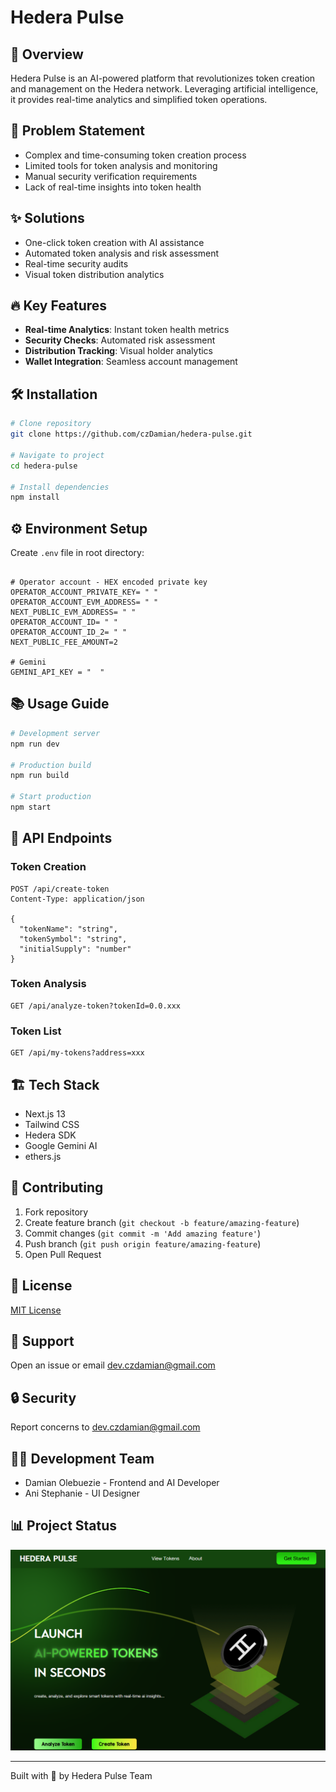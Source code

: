 # Hedera Pulse

## 🚀 Overview

Hedera Pulse is an AI-powered platform that revolutionizes token creation and management on the Hedera network. Leveraging artificial intelligence, it provides real-time analytics and simplified token operations.

## 🎯 Problem Statement

- Complex and time-consuming token creation process
- Limited tools for token analysis and monitoring
- Manual security verification requirements
- Lack of real-time insights into token health

## ✨ Solutions

- One-click token creation with AI assistance
- Automated token analysis and risk assessment
- Real-time security audits
- Visual token distribution analytics

## 🔥 Key Features

- **Real-time Analytics**: Instant token health metrics
- **Security Checks**: Automated risk assessment
- **Distribution Tracking**: Visual holder analytics
- **Wallet Integration**: Seamless account management

## 🛠️ Installation

```bash
# Clone repository
git clone https://github.com/czDamian/hedera-pulse.git

# Navigate to project
cd hedera-pulse

# Install dependencies
npm install
```

## ⚙️ Environment Setup

Create `.env` file in root directory:

```env

# Operator account - HEX encoded private key
OPERATOR_ACCOUNT_PRIVATE_KEY= " "
OPERATOR_ACCOUNT_EVM_ADDRESS= " "
NEXT_PUBLIC_EVM_ADDRESS= " "
OPERATOR_ACCOUNT_ID= " "
OPERATOR_ACCOUNT_ID_2= " "
NEXT_PUBLIC_FEE_AMOUNT=2

# Gemini
GEMINI_API_KEY = "  "

```

## 📚 Usage Guide

```bash
# Development server
npm run dev

# Production build
npm run build

# Start production
npm start
```

## 🔌 API Endpoints

### Token Creation

```http
POST /api/create-token
Content-Type: application/json

{
  "tokenName": "string",
  "tokenSymbol": "string",
  "initialSupply": "number"
}
```

### Token Analysis

```http
GET /api/analyze-token?tokenId=0.0.xxx
```

### Token List

```http
GET /api/my-tokens?address=xxx
```

## 🏗️ Tech Stack

- Next.js 13
- Tailwind CSS
- Hedera SDK
- Google Gemini AI
- ethers.js

## 🤝 Contributing

1. Fork repository
2. Create feature branch (`git checkout -b feature/amazing-feature`)
3. Commit changes (`git commit -m 'Add amazing feature'`)
4. Push branch (`git push origin feature/amazing-feature`)
5. Open Pull Request

## 📄 License

[MIT License](LICENSE)

## 💬 Support

Open an issue or email dev.czdamian@gmail.com

## 🔒 Security

Report concerns to dev.czdamian@gmail.com

## 👨‍💻 Development Team

- Damian Olebuezie - Frontend and AI Developer
- Ani Stephanie - UI Designer

## 📊 Project Status

![Active Development](https://github.com/czDamian/hedera-pulse/blob/main/public/landing.png)

---

Built with 💚 by Hedera Pulse Team
